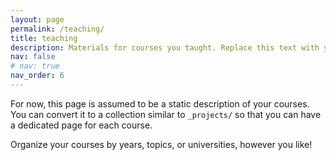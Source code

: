 ```yaml
---
layout: page
permalink: /teaching/
title: teaching
description: Materials for courses you taught. Replace this text with your description.
nav: false
# nav: true
nav_order: 6
---
```


For now, this page is assumed to be a static description of your courses. You can convert it to a collection similar to `_projects/` so that you can have a dedicated page for each course.

Organize your courses by years, topics, or universities, however you like!
